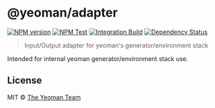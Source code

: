 # @yeoman/adapter

[![NPM version][npm-image]][npm-url]
[![NPM Test](https://github.com/yeoman/yeoman-api/workflows/NPM%20Test/badge.svg)](https://github.com/yeoman/yeoman-api/actions?query=workflow%3A%22NPM+Test%22)
[![Integration Build](https://github.com/yeoman/yeoman-api/workflows/Integration%20Build/badge.svg)](https://github.com/yeoman/yeoman-api/actions?query=workflow%3A%22Integration+Build%22)
[![Dependency Status][daviddm-image]][daviddm-url]

> Input/Output adapter for yeoman's generator/environment stack

Intended for internal yeoman generator/environment stack use.

## License

MIT © [The Yeoman Team](http://yeoman.io)

[npm-image]: https://badge.fury.io/js/yeoman-api.svg
[npm-url]: https://npmjs.org/package/yeoman-api
[travis-image]: https://travis-ci.org/yeoman/yeoman-api.svg?branch=master
[travis-url]: https://travis-ci.org/yeoman/yeoman-api
[daviddm-image]: https://david-dm.org/yeoman/yeoman-api.svg?theme=shields.io
[daviddm-url]: https://david-dm.org/yeoman/yeoman-api
